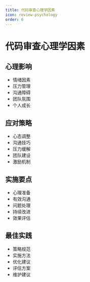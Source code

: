 ```yaml
---
title: 代码审查心理学因素
icon: review-psychology
order: 6
---
```


# 代码审查心理学因素

## 心理影响
- 情绪因素
- 压力管理
- 沟通障碍
- 团队氛围
- 个人成长

## 应对策略
- 心态调整
- 沟通技巧
- 压力缓解
- 团队建设
- 激励机制

## 实施要点
- 心理准备
- 有效沟通
- 问题处理
- 持续改进
- 效果评估

## 最佳实践
- 策略规范
- 实施方法
- 优化建议
- 评估方案
- 维护建议

